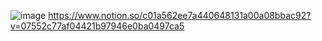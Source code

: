 ![image](https://user-images.githubusercontent.com/76714304/193579459-b40948ef-a505-4003-a1bb-fdc32916a94d.png)
https://www.notion.so/c01a562ee7a440648131a00a08bbac92?v=07552c77af04421b97946e0ba0497ca5
